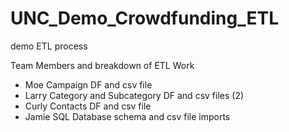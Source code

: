 # UNC_Demo_Crowdfunding_ETL
demo ETL process

Team Members and breakdown of ETL Work
* Moe Campaign DF and csv file
* Larry Category and Subcategory DF and csv files (2)
* Curly Contacts DF and csv file
* Jamie SQL Database schema and csv file imports
